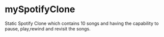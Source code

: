 # mySpotifyClone
Static Spotify Clone which contains 10 songs and having the capability to pause, play,rewind and revisit the songs.
